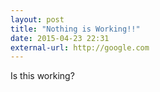 ```yaml
---
layout: post
title: "Nothing is Working!!"
date: 2015-04-23 22:31
external-url: http://google.com
---
```

Is this working?